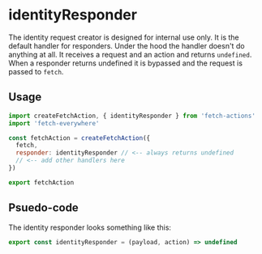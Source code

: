 # identityResponder
The identity request creator is designed for internal use only. It is the default handler for responders. Under the hood the handler doesn't do anything at all. It receives a request and an action and returns `undefined`. When a responder returns undefined it is bypassed and the request is passed to `fetch`.

## Usage

```js
import createFetchAction, { identityResponder } from 'fetch-actions'
import 'fetch-everywhere'

const fetchAction = createFetchAction({
  fetch,
  responder: identityResponder // <-- always returns undefined
  // <-- add other handlers here
})

export fetchAction
```

## Psuedo-code
The identity responder looks something like this:

```js
export const identityResponder = (payload, action) => undefined
```
